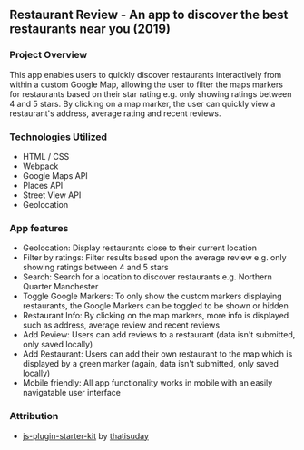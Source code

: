 ## Restaurant Review - An app to discover the best restaurants near you (2019)
### Project Overview
This app enables users to quickly discover restaurants interactively from within a custom Google Map, allowing the user to filter the maps markers for restaurants based on their star rating e.g. only showing ratings between 4 and 5 stars. By clicking on a map marker, the user can quickly view a restaurant's address, average rating and recent reviews.

### Technologies Utilized
- HTML / CSS
- Webpack
- Google Maps API
- Places API
- Street View API
- Geolocation

### App features
- Geolocation: Display restaurants close to their current location
- Filter by ratings: Filter results based upon the average review e.g. only showing ratings between 4 and 5 stars
- Search: Search for a location to discover restaurants e.g. Northern Quarter Manchester
- Toggle Google Markers: To only show the custom markers displaying restaurants, the Google Markers can be toggled to be shown or hidden
- Restaurant Info: By clicking on the map markers, more info is displayed such as address, average review and recent reviews
- Add Review: Users can add reviews to a restaurant (data isn't submitted, only saved locally)
- Add Restaurant: Users can add their own restaurant to the map which is displayed by a green marker (again, data isn't submitted, only saved locally)
- Mobile friendly: All app functionality works in mobile with an easily navigatable user interface

### Attribution
- [js-plugin-starter-kit](https://github.com/course-one/js-plugin-starter-kit) by [thatisuday](https://github.com/thatisuday)

